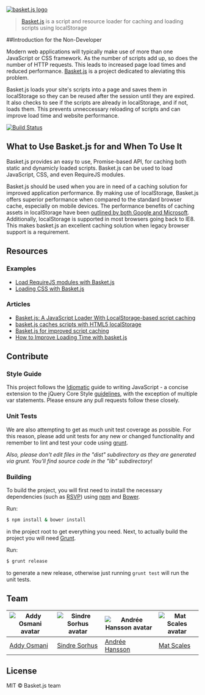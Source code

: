 [![basket.js logo](media/logo_src.png)](http://addyosmani.github.io/basket.js/)

> [Basket.js](http://addyosmani.github.io/basket.js/) is a script and resource loader for caching and loading scripts using localStorage




##Introduction for the Non-Developer

Modern web applications will typically make use of more than one JavaScript or CSS framework. As the number of scripts add up, so does the number of HTTP requests. This leads to increased page load times and reduced performance. [Basket.js](http://addyosmani.github.io/basket.js/) is a project dedicated to aleviating this problem. 

Basket.js loads your site's scripts into a page and saves them in localStorage so they can be reused after the session until they are expired. It also checks to see if the scripts are already in localStorage, and if not, loads them. This prevents unneccessary reloading of scripts and can improve load time and website performance.




[![Build Status](https://travis-ci.org/addyosmani/basket.js.svg?branch=gh-pages)](https://travis-ci.org/addyosmani/basket.js)

## What to Use Basket.js for and When To Use It
Basket.js provides an easy to use, Promise-based API, for caching both static and dynamicly loaded scripts. Basket.js can be used to load JavaScript, CSS, and even RequireJS modules.

Basket.js should be used when you are in need of a caching solution for improved application performance. By making use of localStorage, Basket.js offers superior performance when compared to the standard browser cache, especially on mobile devices. The performance benefits of caching assets in localStorage have been [outlined by both Google and Microsoft](http://www.stevesouders.com/blog/2011/03/28/storager-case-study-bing-google/). Additionally, localStorage is supported in most browsers going back to IE8. This makes basket.js an excellent caching solution when legacy browser support is a requirement. 

## Resources

### Examples

* [Load RequireJS modules with Basket.js](https://github.com/andrewwakeling/requirejs-basketjs/blob/master/basket-loader.js)
* [Loading CSS with Basket.js](https://github.com/andrewwakeling/basket-css-example)

### Articles

* [Basket.js: A JavaScript Loader With LocalStorage-based script caching](http://badassjs.com/post/40850339601/basket-js-a-javascript-loader-with-localstorage-based)
* [basket.js caches scripts with HTML5 localStorage](http://ahmadassaf.com/blog/web-development/scripts-plugins/basket-js-caches-scripts-with-html5-localstorage/)
* [Basket.js for improved script caching](http://t3n.de/news/basketjs-performance-localstorage-515119/)
* [How to Improve Loading Time with basket.js](http://www.sitepoint.com/how-to-improve-loading-time-with-basket-js/)


## Contribute

### Style Guide

This project follows the [Idiomatic](https://github.com/rwaldron/idiomatic.js) guide to writing JavaScript - a concise extension to the jQuery Core Style [guidelines](http://contribute.jquery.org/style-guide/js/), with the exception of multiple var statements. Please ensure any pull requests follow these closely.


### Unit Tests

We are also attempting to get as much unit test coverage as possible. For this reason, please add unit tests for any new or changed functionality and remember to lint and test your code using [grunt](http://gruntjs.com).

*Also, please don't edit files in the "dist" subdirectory as they are generated via grunt. You'll find source code in the "lib" subdirectory!*

### Building

To build the project, you will first need to install the necessary dependencies (such as [RSVP](https://github.com/tildeio/rsvp.js)) using [npm](https://www.npmjs.com/) and [Bower](http://bower.io).

Run:

```sh
$ npm install & bower install
```

in the project root to get everything you need. Next, to actually build the project you will need [Grunt](http://gruntjs.com).

Run:

```sh
$ grunt release
```

to generate a new release, otherwise just running `grunt test` will run the unit tests.


## Team

| ![Addy Osmani avatar](http://www.gravatar.com/avatar/96270e4c3e5e9806cf7245475c00b275.png?s=60) | ![Sindre Sorhus avatar](http://www.gravatar.com/avatar/d36a92237c75c5337c17b60d90686bf9.png?s=60) | ![Andrée Hansson avatar](http://www.gravatar.com/avatar/9a22324229aebc599d46dacab494ce77.png?s=60) | ![Mat Scales avatar](http://www.gravatar.com/avatar/c2b874c38990ed90a0ed15ac33bda00f.png?s=60) |
|---|---|---|---|
| [Addy Osmani](https://github.com/addyosmani) | [Sindre Sorhus](https://github.com/sindresorhus) | [Andrée Hansson](https://github.com/peol) | [Mat Scales](https://github.com/wibblymat) |


## License

MIT © Basket.js team
